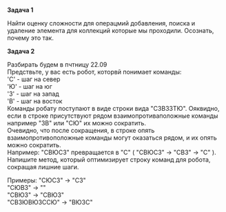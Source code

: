 **Задача 1**  
 
Найти оценку сложности для операцмий добавления, поиска и удаление элемента для коллекций которые мы проходили. Осознать, почему это так.          

**Задача 2**   

Разбирать будем в пчтницу 22.09  
Предствьте, у вас есть робот, которвй понимает команды:  
'С' - шаг на север    
'Ю' - шаг на юг    
'З' - шаг на запад      
'В' - шаг на восток   
Команды робату поступают в виде строки вида "CЗВЗЗТЮ". Ояквидно, если в строке присутствуют рядом взаимопротиваположные команды например "ЗВ" или "СЮ" их можно сократить.  
Очевидно, что после сокращения, в строке опять взаимопротивоположные команды могут оказаться рядом, и их опять можно сократить.   
Например: "СВЮСЗ" превращается в "C"  ( "СВЮСЗ" -> "СВЗ" -> "С" ). Напишите метод, который оптимизирует строку команд для робота, сокращая лишние шаги.

Примеры:
"СЮСЗ" -> "СЗ"          
"СЮВЗ" -> ""   
"СВЮЗ" -> "СВЮЗ"  
"СВЗЮВЮЗССЮ" -> "ВЮЗС"  


                                                                                                                                                                 


  
